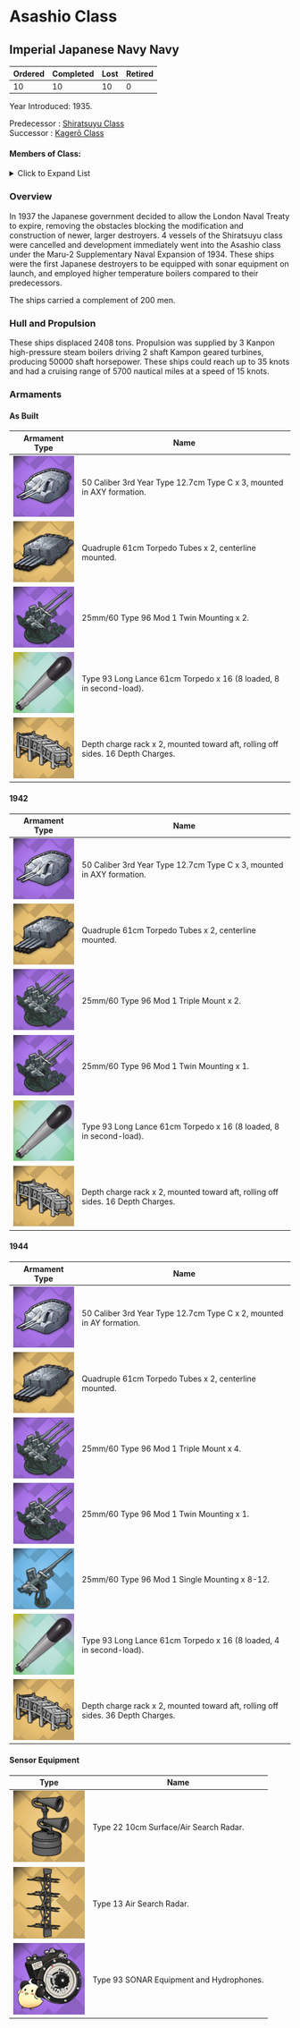 # Asashio Class
## Imperial Japanese Navy Navy

Ordered | Completed | Lost | Retired
 ------ | ------ | ------ | ------ 
10 | 10 | 10 | 0 <br/>
 
Year Introduced: 1935. <br/>
 
Predecessor : [Shiratsuyu Class](/History/IJN/ShiratsuyuClass.md) <br/>
Successor : [Kagerō Class](/History/IJN/KagerouClass.md) <br/>

#### Members of Class: <br/>

<details>
	<summary>Click to Expand List</summary>
	
Icon | Name | Writing | Tanslation | Present
| ------ | ------ | ------ |  ------ |  ------ |
![Asashio](/Icons/Ship/SakuraEmpire/Asashio.png) | Asashio | 朝潮、アサシオ | Morning Tide | Yes <br/>
![Oosiho](/Icons/Ship/SakuraEmpire/Ooshio.png) | Ōshio | 大潮、オオシオ | Great Tide | Yes <br/>
![Michishio](/Icons/Ship/SakuraEmpire/Michishio.png) | Michishio | 満潮、ミチシオ | Full Tide | Yes <br/>
![Arashio](/Icons/Ship/SakuraEmpire/Arashio.png) | Arashio | 荒潮、アラシオ | Stormy Tide | Yes <br/>
![UnknownDD](/Icons/Ship/UnknownDD.png) | Asagumo | 朝雲、アサグモ | Morning Cloud | No <br/>
![UnknownDD](/Icons/Ship/UnknownDD.png) | Yamagumo | 山雲、ヤマグモ |　Mountain Cloud | No <br/>
![UnknownDD](/Icons/Ship/UnknownDD.png) | Natsugumo | 夏雲、ナツグモ |　Summer Cloud | No <br/>
![UnknownDD](/Icons/Ship/UnknownDD.png) | Minegumo | 峯雲、ミネグモ |　Summit Cloud | No <br/>
![UnknownDD](/Icons/Ship/UnknownDD.png) | Arare | 霰、アラレ |　Hailstone | No <br/>
![Kasumi](/Icons/Ship/SakuraEmpire/Kasumi.png) | Kasumi | 霞、カスミ | Mist | Yes <br/>

</details>

### Overview

In 1937 the Japanese government decided to allow the London Naval Treaty to expire, removing the obstacles blocking the modification and construction of newer, larger destroyers. 4 vessels of the Shiratsuyu class were cancelled and development immediately went into the Asashio class under the Maru-2 Supplementary Naval Expansion of 1934. These ships were the first Japanese destroyers to be equipped with sonar equipment on launch, and employed higher temperature boilers compared to their predecessors. <br/>

The ships carried a complement of 200 men. <br/>

### Hull and Propulsion

These ships displaced 2408 tons. Propulsion was supplied by 3 Kanpon high-pressure steam boilers driving 2 shaft Kampon geared turbines, producing 50000 shaft horsepower. These ships could reach up to 35 knots and had a cruising range of 5700 nautical miles at a speed of 15 knots.

### Armaments

#### As Built

Armament Type | Name |
 ------ | ------ |
![127mm50ModA](/Icons/Equipment/Guns/DD/50Caliber3rdYearType12.7cmModB.png) | 50 Caliber 3rd Year Type 12.7cm Type C x 3, mounted in AXY formation.
![Quad610](/Icons/Equipment/Torpedo/Surface/610mmQuadIJN-Kai.png) | Quadruple 61cm Torpedo Tubes x 2, centerline mounted.
![25mmT](/Icons/Equipment/AA/25mmType96T.png) | 25mm/60 Type 96 Mod 1 Twin Mounting x 2.
![Type93](/Icons/Equipment/Auxiliary/OxygenTorpedoUR.png) | Type 93 Long Lance 61cm Torpedo x 16 (8 loaded, 8 in second-load).
![DCRack](/Icons/Equipment/Auxiliary/DepthChargeRack.png) | Depth charge rack x 2, mounted toward aft, rolling off sides. 16 Depth Charges. <br/>

#### 1942

Armament Type | Name |
 ------ | ------ |
![127mm50ModA](/Icons/Equipment/Guns/DD/50Caliber3rdYearType12.7cmModB.png) | 50 Caliber 3rd Year Type 12.7cm Type C x 3, mounted in AXY formation.
![Quad610](/Icons/Equipment/Torpedo/Surface/610mmQuadIJN-Kai.png) | Quadruple 61cm Torpedo Tubes x 2, centerline mounted.
![25mmTR](/Icons/Equipment/AA/25mmType96TT.png) | 25mm/60 Type 96 Mod 1 Triple Mount x 2.
![25mmT](/Icons/Equipment/AA/25mmType96T.png) | 25mm/60 Type 96 Mod 1 Twin Mounting x 1.
![Type93](/Icons/Equipment/Auxiliary/OxygenTorpedoUR.png) | Type 93 Long Lance 61cm Torpedo x 16 (8 loaded, 8 in second-load).
![DCRack](/Icons/Equipment/Auxiliary/DepthChargeRack.png) | Depth charge rack x 2, mounted toward aft, rolling off sides. 16 Depth Charges. <br/>

#### 1944

Armament Type | Name |
 ------ | ------ |
![127mm50ModA](/Icons/Equipment/Guns/DD/50Caliber3rdYearType12.7cmModB.png) | 50 Caliber 3rd Year Type 12.7cm Type C x 2, mounted in AY formation.
![Quad610](/Icons/Equipment/Torpedo/Surface/610mmQuadIJN-Kai.png) | Quadruple 61cm Torpedo Tubes x 2, centerline mounted.
![25mmTR](/Icons/Equipment/AA/25mmType96TT.png) | 25mm/60 Type 96 Mod 1 Triple Mount x 4.
![25mmT](/Icons/Equipment/AA/25mmType96T.png) | 25mm/60 Type 96 Mod 1 Twin Mounting x 1.
![25mmT](/Icons/Equipment/AA/25mmType96.png) | 25mm/60 Type 96 Mod 1 Single Mounting x 8-12.
![Type93](/Icons/Equipment/Auxiliary/OxygenTorpedoUR.png) | Type 93 Long Lance 61cm Torpedo x 16 (8 loaded, 4 in second-load).
![DCRack](/Icons/Equipment/Auxiliary/DepthChargeRack.png) | Depth charge rack x 2, mounted toward aft, rolling off sides. 36 Depth Charges. <br/>

#### Sensor Equipment

Type | Name |
 ------ | ------ |
![Type22](/Icons/Equipment/Auxiliary/Type22Radar.png) | Type 22 10cm Surface/Air Search Radar. <br/>
![Type13](/Icons/Equipment/Auxiliary/Type13AirRadar.png) | Type 13 Air Search Radar. <br/>
![OldSonar](/Icons/Equipment/Auxiliary/9960ATraining.png) | Type 93 SONAR Equipment and Hydrophones. <br/>